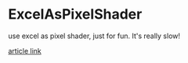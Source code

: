 # ExcelAsPixelShader
use excel as pixel shader, just for fun. It's really slow!

[article link](https://blog.csdn.net/qq_38680728/article/details/129433460)

